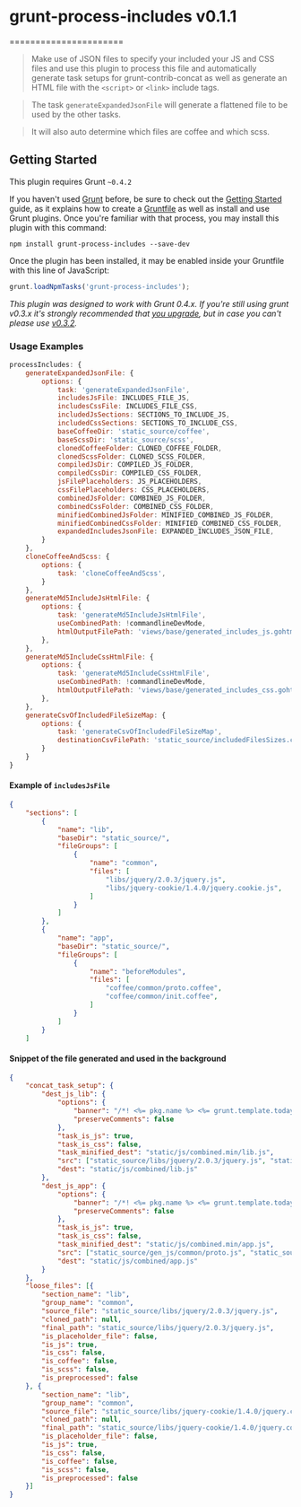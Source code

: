 # grunt-process-includes v0.1.1
======================

> Make use of JSON files to specify your included your JS and CSS files and use this plugin to process this file and automatically generate task setups for grunt-contrib-concat as well as generate an HTML file with the `<script>` or `<link>` include tags.

> The task `generateExpandedJsonFile` will generate a flattened file to be used by the other tasks.

> It will also auto determine which files are coffee and which scss.


## Getting Started
This plugin requires Grunt `~0.4.2`

If you haven't used [Grunt](http://gruntjs.com/) before, be sure to check out the [Getting Started](http://gruntjs.com/getting-started) guide, as it explains how to create a [Gruntfile](http://gruntjs.com/sample-gruntfile) as well as install and use Grunt plugins. Once you're familiar with that process, you may install this plugin with this command:

```shell
npm install grunt-process-includes --save-dev
```

Once the plugin has been installed, it may be enabled inside your Gruntfile with this line of JavaScript:

```js
grunt.loadNpmTasks('grunt-process-includes');
```

*This plugin was designed to work with Grunt 0.4.x. If you're still using grunt v0.3.x it's strongly recommended that [you upgrade](http://gruntjs.com/upgrading-from-0.3-to-0.4), but in case you can't please use [v0.3.2](https://github.com/gruntjs/grunt-contrib-copy/tree/grunt-0.3-stable).*


### Usage Examples

```js
processIncludes: {
	generateExpandedJsonFile: {
		options: {
			task: 'generateExpandedJsonFile',
			includesJsFile: INCLUDES_FILE_JS,
			includesCssFile: INCLUDES_FILE_CSS,
			includedJsSections: SECTIONS_TO_INCLUDE_JS,
			includedCssSections: SECTIONS_TO_INCLUDE_CSS,
			baseCoffeeDir: 'static_source/coffee',
			baseScssDir: 'static_source/scss',
			clonedCoffeeFolder: CLONED_COFFEE_FOLDER,
			clonedScssFolder: CLONED_SCSS_FOLDER,
			compiledJsDir: COMPILED_JS_FOLDER,
			compiledCssDir: COMPILED_CSS_FOLDER,
			jsFilePlaceholders: JS_PLACEHOLDERS,
			cssFilePlaceholders: CSS_PLACEHOLDERS,
			combinedJsFolder: COMBINED_JS_FOLDER,
			combinedCssFolder: COMBINED_CSS_FOLDER,
			minifiedCombinedJsFolder: MINIFIED_COMBINED_JS_FOLDER,
			minifiedCombinedCssFolder: MINIFIED_COMBINED_CSS_FOLDER,
			expandedIncludesJsonFile: EXPANDED_INCLUDES_JSON_FILE,
		}
	},
	cloneCoffeeAndScss: {
		options: {
			task: 'cloneCoffeeAndScss',
		}
	},
	generateMd5IncludeJsHtmlFile: {
		options: {
			task: 'generateMd5IncludeJsHtmlFile',
			useCombinedPath: !commandlineDevMode,
			htmlOutputFilePath: 'views/base/generated_includes_js.gohtml',
		},
	},
	generateMd5IncludeCssHtmlFile: {
		options: {
			task: 'generateMd5IncludeCssHtmlFile',
			useCombinedPath: !commandlineDevMode,
			htmlOutputFilePath: 'views/base/generated_includes_css.gohtml',
		},
	},
	generateCsvOfIncludedFileSizeMap: {
		options: {
			task: 'generateCsvOfIncludedFileSizeMap',
			destinationCsvFilePath: 'static_source/includedFilesSizes.csv',
		}
	}
}
```


#### Example of `includesJsFile`

```json
{
	"sections": [
		{
			"name": "lib",
			"baseDir": "static_source/",
			"fileGroups": [
				{
					"name": "common",
					"files": [
						"libs/jquery/2.0.3/jquery.js",
						"libs/jquery-cookie/1.4.0/jquery.cookie.js",
					]
				}
			]
		},
		{
			"name": "app",
			"baseDir": "static_source/",
			"fileGroups": [
				{
					"name": "beforeModules",
					"files": [
						"coffee/common/proto.coffee",
						"coffee/common/init.coffee",
					]
				}
			]
		}
	]
```

#### Snippet of the file generated and used in the background
```json
{
	"concat_task_setup": {
		"dest_js_lib": {
			"options": {
				"banner": "/*! <%= pkg.name %> <%= grunt.template.today(\"yyyy-mm-dd\") %> */\n",
				"preserveComments": false
			},
			"task_is_js": true,
			"task_is_css": false,
			"task_minified_dest": "static/js/combined.min/lib.js",
			"src": ["static_source/libs/jquery/2.0.3/jquery.js", "static_source/libs/jquery-cookie/1.4.0/jquery.cookie.js"],
			"dest": "static/js/combined/lib.js"
		},
		"dest_js_app": {
			"options": {
				"banner": "/*! <%= pkg.name %> <%= grunt.template.today(\"yyyy-mm-dd\") %> */\n",
				"preserveComments": false
			},
			"task_is_js": true,
			"task_is_css": false,
			"task_minified_dest": "static/js/combined.min/app.js",
			"src": ["static_source/gen_js/common/proto.js", "static_source/gen_js/common/init.js"],
			"dest": "static/js/combined/app.js"
		}
	},
	"loose_files": [{
		"section_name": "lib",
		"group_name": "common",
		"source_file": "static_source/libs/jquery/2.0.3/jquery.js",
		"cloned_path": null,
		"final_path": "static_source/libs/jquery/2.0.3/jquery.js",
		"is_placeholder_file": false,
		"is_js": true,
		"is_css": false,
		"is_coffee": false,
		"is_scss": false,
		"is_preprocessed": false
	}, {
		"section_name": "lib",
		"group_name": "common",
		"source_file": "static_source/libs/jquery-cookie/1.4.0/jquery.cookie.js",
		"cloned_path": null,
		"final_path": "static_source/libs/jquery-cookie/1.4.0/jquery.cookie.js",
		"is_placeholder_file": false,
		"is_js": true,
		"is_css": false,
		"is_coffee": false,
		"is_scss": false,
		"is_preprocessed": false
	}]
}
```
